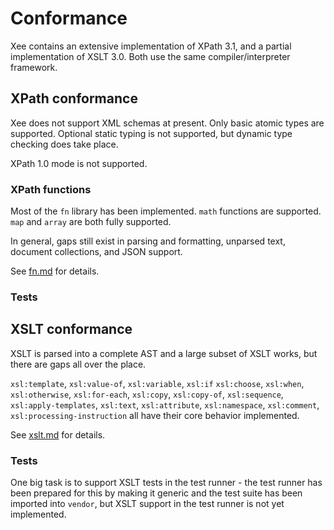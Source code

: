 # Conformance

Xee contains an extensive implementation of XPath 3.1, and a partial
implementation of XSLT 3.0. Both use the same compiler/interpreter framework.

## XPath conformance

Xee does not support XML schemas at present. Only basic atomic types are
supported. Optional static typing is not supported, but dynamic type checking
does take place.

XPath 1.0 mode is not supported.

### XPath functions

Most of the `fn` library has been implemented. `math` functions are supported.
`map` and `array` are both fully supported.

In general, gaps still exist in parsing and formatting, unparsed text, document
collections, and JSON support.

See [fn.md](fn.md) for details.

### Tests

## XSLT conformance

XSLT is parsed into a complete AST and a large subset of XSLT works, but
there are gaps all over the place.

`xsl:template`, `xsl:value-of`, `xsl:variable`, `xsl:if` `xsl:choose`,
`xsl:when`, `xsl:otherwise`, `xsl:for-each`, `xsl:copy`, `xsl:copy-of`,
`xsl:sequence`, `xsl:apply-templates`, `xsl:text`, `xsl:attribute`,
`xsl:namespace`, `xsl:comment`, `xsl:processing-instruction` all have their
core behavior implemented.

See [xslt.md](xslt.md) for details.

### Tests

One big task is to support XSLT tests in the test runner - the test runner has
been prepared for this by making it generic and the test suite has been
imported into `vendor`, but XSLT support in the test runner is not yet
implemented.
